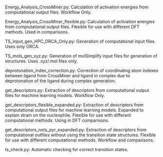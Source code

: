 Energy_Analysis_CrossMiner.py: Calculation of activation energies from compiutational output files. Workflow Only.

Energy_Analysis_CrossMiner_flexible.py: Calculation of activation energies from compiutational output files. Flexible for use with different DFT methods. Used in comparisons.

TS_input_gen_HPC_ORCA_Only.py: Generation of computational input files. Uses only ORCA.

TS_mols_gen_xyz.py: Generation of molSimplify input files for generation of structures. Uses .xyz/.mol files only.

deprotonation_index_correction.py: Correction of coordinating atom indexes between ligand from CrossMiner and ligand in complex due to deprotonation of the ligand during complex generation.

get_descriptors.py: Extraction of descriptors from computational output files for machine learning models. Workflow Only.

get_descriptors_flexible_expanded.py: Extraction of descriptors from computational output files for machine learning models. Expanded to explain strain on the nucleophile. Flexible for use with different computational methods. Using in DFT comparisons.

get_descriptors_nots_pyr_expanded.py: Extraction of descriptors from computational outfiles without using the transition state structures. Flexible for use with different computational methods. Workflow and comparisons.

ts_check.py: Automatic checking for correct transition states.
